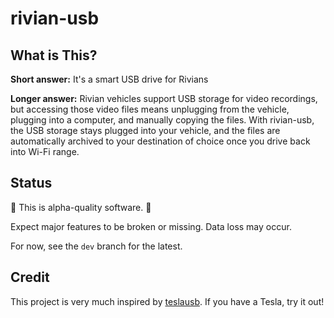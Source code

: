 # rivian-usb

## What is This?

**Short answer:** It's a smart USB drive for Rivians

**Longer answer:** Rivian vehicles support USB storage for video recordings, but
accessing those video files means unplugging from the vehicle, plugging into a
computer, and manually copying the files. With rivian-usb, the USB storage stays
plugged into your vehicle, and the files are automatically archived to your
destination of choice once you drive back into Wi-Fi range.


## Status

:rotating_light: This is alpha-quality software. :rotating_light:

Expect major features to be broken or missing. Data loss may occur.

For now, see the `dev` branch for the latest.

## Credit

This project is very much inspired by [teslausb][1]. If you have a Tesla, try
it out!


[1]: https://github.com/marcone/teslausb

